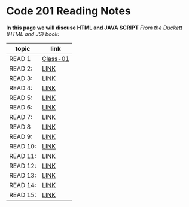 # Code 201 Reading Notes

**In this page we will discuse HTML and  JAVA SCRIPT**
*From the Duckett (HTML and JS) book:*

 topic | link  |
| ------------- | ------------- |
| READ 1 |  [Class-01](https://reham-omar.github.io/reading-notes/class-01)  |
| READ 2: | [LINK](https://reham-omar.github.io/reading-notes/class-01)  |
| READ 3: | [LINK]()  |
| READ 4: | [LINK]()  |
| READ 5: |[ LINK]() |
| READ 6: |[LINK ]()  |
| READ 7: | [LINK]()  |
| READ 8 |  [LINK]()  |
| READ 9: | [LINK]()  |
| READ 10: | [LINK]()  |
| READ 11: | [LINK]()  |
| READ 12: |[ LINK]() |
| READ 13: |[ LINK ]()  |
| READ 14: |  [LINK]()  |
| READ 15: | [LINK]()  |




